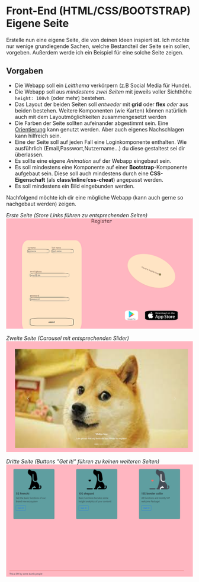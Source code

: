 # Front-End (HTML/CSS/BOOTSTRAP) Eigene Seite

Erstelle nun eine eigene Seite, die von deinen Ideen inspiert ist. Ich möchte nur wenige grundlegende Sachen, welche Bestandteil der Seite sein sollen, vorgeben. Außerdem werde ich ein Beispiel für eine solche Seite zeigen.

## Vorgaben

- Die Webapp soll ein *Leitthema* verkörpern (z.B Social Media für Hunde).
- Die Webapp soll aus *mindestens zwei Seiten* mit jeweils voller Sichthöhe `height: 100vh` (oder mehr) bestehen.
- Das Layout der beiden Seiten soll *entweder* mit **grid** oder **flex** *oder* aus beiden bestehen. Weitere Komponenten (wie Karten) können natürlich auch mit dem Layoutmöglichkeiten zusammengesetzt werden
- Die Farben der Seite sollten aufeinander abgestimmt sein. Eine [Orientierung](https://coolors.co/palettes/trending) kann genutzt werden. Aber auch eigenes Nachschlagen kann hilfreich sein. 
- Eine der Seite soll auf jeden Fall eine Loginkomponente enthalten. Wie ausführlich (Email,Passwort,Nutzername...) du diese gestaltest sei dir überlassen.
- Es sollte eine eigene *Animation* auf der Webapp eingebaut sein.
- Es soll mindestens eine Komponente auf einer **Bootstrap**-Komponente aufgebaut sein. Diese soll auch mindestens durch eine **CSS-Eigenschaft** (als **class**/**inline**/**css-cheat**) angepasst werden.
- Es soll mindestens ein Bild eingebunden werden.

Nachfolgend möchte ich dir eine mögliche Webapp (kann auch gerne so nachgebaut werden) zeigen.

*Erste Seite (Store Links führen zu entsprechenden Seiten)*
![Beispiel](images/seite1.png)

*Zweite Seite (Carousel mit entsprechenden Slider)*
![Beispiel](images/seite2.png)

*Dritte Seite (Buttons "Get it!" führen zu keinen weiteren Seiten)*
![Beispiel](images/seite3.png)
